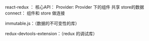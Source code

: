 react-redux ：
核心API：
Provider:   Provider 下的组件 共享 store的数据
connect：   组件和 store 做连接 

immutable.js：（数据的不可变性的库）

redux-devtools-extension：（redux 的调试库）